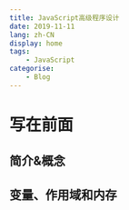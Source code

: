 ```yaml
---
title: JavaScript高级程序设计
date: 2019-11-11
lang: zh-CN
display: home
tags:
	- JavaScript
categorise:
	- Blog
---
```


# 写在前面

## 简介&概念

## 变量、作用域和内存

